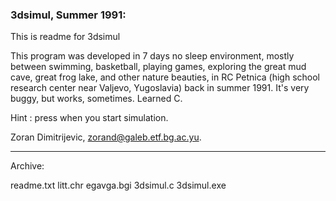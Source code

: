 ### 3dsimul, Summer 1991:

This is readme for 3dsimul

This program was developed in 7 days no sleep environment, mostly between
swimming, basketball, playing games, exploring the great mud cave, great
frog lake, and other nature beauties, in RC Petnica (high school research
center near Valjevo, Yugoslavia) back in summer 1991. It's very buggy, but
works, sometimes. Learned C.

Hint : press <d> when you start simulation.

Zoran Dimitrijevic, zorand@galeb.etf.bg.ac.yu.

__________________________________________________________________________

Archive:

readme.txt
litt.chr
egavga.bgi
3dsimul.c
3dsimul.exe


